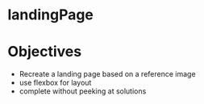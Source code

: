 ﻿# landingPage

# Objectives
- Recreate a landing page based on a reference image
- use flexbox for layout
- complete without peeking at solutions
